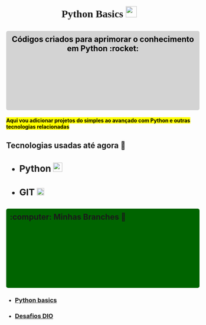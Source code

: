 <html>
<div align="left">
<h1 align="center" style="font-family:verdana;"> Python Basics <a href="https://www.youtube.com/watch?v=xvFZjo5PgG0" target="_blank"> <img src="https://cdn.jsdelivr.net/gh/devicons/devicon@latest/icons/python/python-original.svg"width= "30" lengh="30"/> </a>
</h1>
<h2 align="center" style="background-color:lightgray; color:black; padding: 10px;  border-radius: 5px; height: 5%;
  width: 100%;"> Códigos criados para aprimorar o conhecimento em Python :rocket: </h2> 
     
#### <mark> Aqui vou adicionar projetos do simples ao avançado com Python e outras tecnologias relacionadas </mark>
</div>

<h2> Tecnologias usadas até agora 👾</h2>

<h2>

- ### Python <a href="https://www.python.org/" target="_blank"> <img src="https://cdn.jsdelivr.net/gh/devicons/devicon@latest/icons/python/python-original.svg" width="25" lengh="25"/> </a> 

- ### GIT <a href="https://git-scm.com/" target="_blank"> <img src="https://cdn.jsdelivr.net/gh/devicons/devicon@latest/icons/git/git-original.svg" width="20" lengh="20"/> </a>
</h2>

<h2 style="background-color:darkgreen; padding: 10px; border-radius: 5px; height: 5%;
  width: 100%;" align="left"> :computer: Minhas Branches 🌲 </h2>

 - ### <a href="https://github.com/aluno-Lemes/Python/tree/Python-basics" target="_self"> Python basics </a>
 - ### <a href="https://github.com/aluno-Lemes/Python/tree/Desafios-DIO" target="_self"> Desafios DIO </a>
</html>


